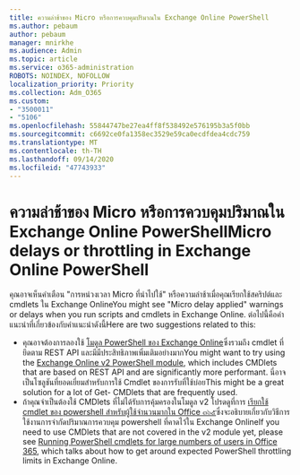 ```yaml
---
title: ความล่าช้าของ Micro หรือการควบคุมปริมาณใน Exchange Online PowerShell
ms.author: pebaum
author: pebaum
manager: mnirkhe
ms.audience: Admin
ms.topic: article
ms.service: o365-administration
ROBOTS: NOINDEX, NOFOLLOW
localization_priority: Priority
ms.collection: Adm_O365
ms.custom:
- "3500011"
- "5106"
ms.openlocfilehash: 55844747be27ea4ff8f538492e576195b3a5f0bb
ms.sourcegitcommit: c6692ce0fa1358ec3529e59ca0ecdfdea4cdc759
ms.translationtype: MT
ms.contentlocale: th-TH
ms.lasthandoff: 09/14/2020
ms.locfileid: "47743933"
---
```

# <a name="micro-delays-or-throttling-in-exchange-online-powershell"></a><span data-ttu-id="9cbb3-102">ความล่าช้าของ Micro หรือการควบคุมปริมาณใน Exchange Online PowerShell</span><span class="sxs-lookup"><span data-stu-id="9cbb3-102">Micro delays or throttling in Exchange Online PowerShell</span></span>

<span data-ttu-id="9cbb3-103">คุณอาจเห็นคำเตือน "การหน่วงเวลา Micro ที่นำไปใช้" หรือความล่าช้าเมื่อคุณเรียกใช้สคริปต์และ cmdlets ใน Exchange Online</span><span class="sxs-lookup"><span data-stu-id="9cbb3-103">You might see "Micro delay applied" warnings or delays when you run scripts and cmdlets in Exchange Online.</span></span> <span data-ttu-id="9cbb3-104">ต่อไปนี้คือคำแนะนำที่เกี่ยวข้องกับคำแนะนำดังนี้</span><span class="sxs-lookup"><span data-stu-id="9cbb3-104">Here are two suggestions related to this:</span></span>

- <span data-ttu-id="9cbb3-105">คุณอาจต้องการลองใช้ [โมดูล PowerShell ของ Exchange Online](https://docs.microsoft.com/powershell/exchange/exchange-online/exchange-online-powershell-v2/exchange-online-powershell-v2?view=exchange-ps)ซึ่งรวมถึง cmdlet ที่ยึดตาม REST API และมีมีประสิทธิภาพเพิ่มเติมอย่างมาก</span><span class="sxs-lookup"><span data-stu-id="9cbb3-105">You might want to try using the [Exchange Online v2 PowerShell module](https://docs.microsoft.com/powershell/exchange/exchange-online/exchange-online-powershell-v2/exchange-online-powershell-v2?view=exchange-ps), which includes CMDlets that are based on REST API and are significantly more performant.</span></span> <span data-ttu-id="9cbb3-106">นี่อาจเป็นโซลูชันที่ยอดเยี่ยมสำหรับการใช้ Cmdlet ของการรับที่ใช้บ่อย</span><span class="sxs-lookup"><span data-stu-id="9cbb3-106">This might be a great solution for a lot of Get- CMDlets that are frequently used.</span></span>
- <span data-ttu-id="9cbb3-107">ถ้าคุณจำเป็นต้องใช้ CMDlets ที่ไม่ได้รับการคุ้มครองในโมดูล v2 โปรดดูที่การ [เรียกใช้ cmdlet ของ powershell สำหรับผู้ใช้จำนวนมากใน Office ๓๖๕](https://techcommunity.microsoft.com/t5/exchange-team-blog/updated-running-powershell-cmdlets-for-large-numbers-of-users-in/ba-p/1000628#)ซึ่งจะอธิบายเกี่ยวกับวิธีการใช้งานการจำกัดปริมาณการควบคุม powershell ที่คาดไว้ใน Exchange Online</span><span class="sxs-lookup"><span data-stu-id="9cbb3-107">If you need to use CMDlets that are not covered in the v2 module yet, please see [Running PowerShell cmdlets for large numbers of users in Office 365](https://techcommunity.microsoft.com/t5/exchange-team-blog/updated-running-powershell-cmdlets-for-large-numbers-of-users-in/ba-p/1000628#), which talks about how to get around expected PowerShell throttling limits in Exchange Online.</span></span>
